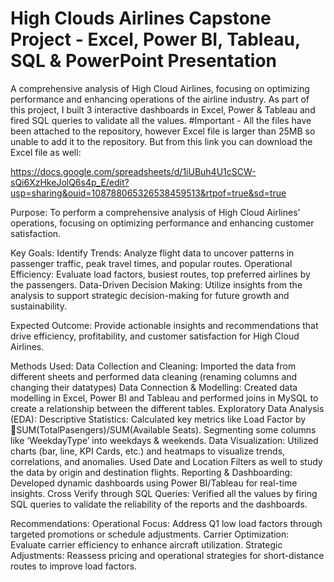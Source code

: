 # High Clouds Airlines Capstone Project - Excel, Power BI, Tableau, SQL & PowerPoint Presentation
A comprehensive analysis of High Cloud Airlines, focusing on optimizing performance and enhancing operations of the airline industry. As part of this project, I built 3 interactive dashboards in Excel, Power & Tableau and fired SQL queries to validate all the values.
#Important - All the files have been attached to the repository, however Excel file is larger than 25MB so unable to add it to the repository. But from this link you can download the Excel file as well:

https://docs.google.com/spreadsheets/d/1iUBuh4U1cSCW-sQi6XzHkeJolQ6s4p_E/edit?usp=sharing&ouid=108788065326538459513&rtpof=true&sd=true

Purpose: 
To perform a comprehensive analysis of High Cloud Airlines' operations, focusing on optimizing performance and enhancing customer satisfaction.

Key Goals:
Identify Trends: Analyze flight data to uncover patterns in passenger traffic, peak travel times, and popular routes.
Operational Efficiency: Evaluate load factors, busiest routes, top preferred airlines by the passengers.
Data-Driven Decision Making: Utilize insights from the analysis to support strategic decision-making for future growth and sustainability.

Expected Outcome: 
Provide actionable insights and recommendations that drive efficiency, profitability, and customer satisfaction for High Cloud Airlines.

Methods Used:
Data Collection and Cleaning:
Imported the data from different sheets and performed data cleaning (renaming columns and changing their datatypes)
Data Connection & Modelling:
Created data modelling in Excel, Power BI and Tableau and performed joins in MySQL to create a relationship between the different tables.
Exploratory Data Analysis (EDA):
Descriptive Statistics: Calculated key metrics like Load Factor by SUM(TotalPasengers)/SUM(Available Seats). Segmenting some columns like ‘WeekdayType’ into weekdays & weekends.
Data Visualization: Utilized charts (bar, line, KPI Cards, etc.) and heatmaps to visualize trends, correlations, and anomalies. Used Date and Location Filters as well to study the data by origin and destination flights.
Reporting & Dashboarding:
Developed dynamic dashboards using Power BI/Tableau for real-time insights.
Cross Verify through SQL Queries:
Verified all the values by firing SQL queries to validate the reliability of the reports and the dashboards.

Recommendations: 
Operational Focus: Address Q1 low load factors through targeted promotions or schedule adjustments.
Carrier Optimization: Evaluate carrier efficiency to enhance aircraft utilization.
Strategic Adjustments: Reassess pricing and operational strategies for short-distance routes to improve load factors.
